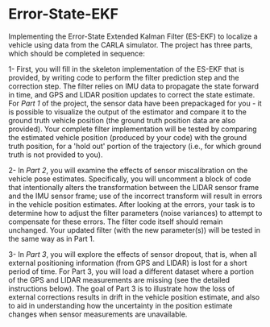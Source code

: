 # Error-State-EKF

Implementing the Error-State Extended Kalman Filter (ES-EKF) to localize a vehicle using data from the CARLA simulator. The project has three parts, which should be completed in sequence:

1- First, you will fill in the skeleton implementation of the ES-EKF that is provided, by writing code to perform the filter prediction step and the correction step. The filter relies on IMU data to propagate the state forward in time, and GPS and LIDAR position updates to correct the state estimate. For *Part 1* of the project, the sensor data have been prepackaged for you - it is possible to visualize the output of the estimator and compare it to the ground truth vehicle position (the ground truth position data are also provided). Your complete filter implementation will be tested by comparing the estimated vehicle position (produced by your code) with the ground truth position, for a 'hold out' portion of the trajectory (i.e., for which ground truth is not provided to you).

2- In *Part 2*, you will examine the effects of sensor miscalibration on the vehicle pose estimates. Specifically, you will uncomment a block of code that intentionally alters the transformation between the LIDAR sensor frame and the IMU sensor frame; use of the incorrect transform will result in errors in the vehicle position estimates. After looking at the errors, your task is to determine how to adjust the filter parameters (noise variances) to attempt to compensate for these errors. The filter code itself should remain unchanged. Your updated filter (with the new parameter(s)) will be tested in the same way as in Part 1.

3- In *Part 3*, you will explore the effects of sensor dropout, that is, when all external positioning information (from GPS and LIDAR) is lost for a short period of time. For Part 3, you will load a different dataset where a portion of the GPS and LIDAR measurements are missing (see the detailed instructions below). The goal of Part 3 is to illustrate how the loss of external corrections results in drift in the vehicle position estimate, and also to aid in understanding how the uncertainty in the position estimate changes when sensor measurements are unavailable.
